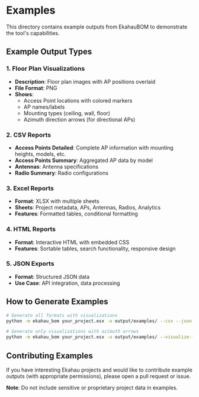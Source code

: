 # Examples

This directory contains example outputs from EkahauBOM to demonstrate the tool's capabilities.

## Example Output Types

### 1. Floor Plan Visualizations
- **Description**: Floor plan images with AP positions overlaid
- **File Format**: PNG
- **Shows**:
  - Access Point locations with colored markers
  - AP names/labels
  - Mounting types (ceiling, wall, floor)
  - Azimuth direction arrows (for directional APs)

### 2. CSV Reports
- **Access Points Detailed**: Complete AP information with mounting heights, models, etc.
- **Access Points Summary**: Aggregated AP data by model
- **Antennas**: Antenna specifications
- **Radio Summary**: Radio configurations

### 3. Excel Reports
- **Format**: XLSX with multiple sheets
- **Sheets**: Project metadata, APs, Antennas, Radios, Analytics
- **Features**: Formatted tables, conditional formatting

### 4. HTML Reports
- **Format**: Interactive HTML with embedded CSS
- **Features**: Sortable tables, search functionality, responsive design

### 5. JSON Exports
- **Format**: Structured JSON data
- **Use Case**: API integration, data processing

## How to Generate Examples

```bash
# Generate all formats with visualizations
python -m ekahau_bom your_project.esx -o output/examples/ --csv --json --excel --html --visualize-floor-plans

# Generate only visualizations with azimuth arrows
python -m ekahau_bom your_project.esx -o output/examples/ --visualize-floor-plans --show-azimuth-arrows
```

## Contributing Examples

If you have interesting Ekahau projects and would like to contribute example outputs (with appropriate permissions), please open a pull request or issue.

**Note**: Do not include sensitive or proprietary project data in examples.
